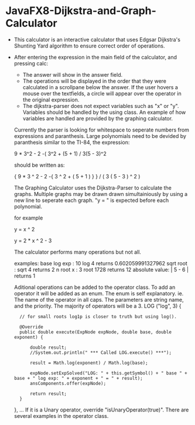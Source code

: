# JavaFX8-Dijkstra-and-Graph-Calculator

- This calculator is an interactive calculator that uses Edgsar Dijkstra's Shunting Yard algorithm to ensure correct 
order of operations. 
- After entering the expression in the main field of the calculator, and pressing calc: 
  - The answer will show in the answer field.
  - The operations will be displayed in the order that they were calculated in a scrollpane below the answer. If the user
  hovers a mouse over the textfields, a circle will appear over the operator in the original expression. 
  - The dijkstra-parser does not expect variables such as "x" or "y". Variables should be handled by the using class. An
  example of how variables are handled are provided by the graphing calculator.
  
  Currently the parser is looking for whitespace to seperate numbers from expressions and paranthesis. Large polynomials need
  to be devided by paranthesis similar to the TI-84, the expression:
  
  9 * 3^2 - 2 -( 3^2 + (5 + 1) / 3(5 - 3)^2
  
  should be written as: 
  
  { 9 * 3 ^ 2 - 2 -{ 3 ^ 2 + ( 5 + 1 ) } } / ( 3 ( 5 - 3 ) ^ 2 )
  
  The Graphing Calculator uses the Dijkstra-Parser to calculate the graphs. Multiple graphs may be drawn drawn simultainiously
  by using a new line to seperate each graph. "y = " is expected before each polynomial. 
  
  for  example
  
  y = x ^ 2
  
  y = 2 * x ^ 2 - 3
  
  The calculator performs many operations but not all. 
  
  examples:
  base log exp  : 10 log 4  returns 0.602059991327962
  sqrt root     : sqrt 4    returns 2
  n root x      : 3 root 1728  returns 12
  absolute value: | 5 - 6 |  returns 1
  
  Aditional operations can be added to the operator class. To add an operator it will be added as an enum.
  The enum is self explanatory.
  ie.
  The name of the operator in all caps. The parameters are string name, and the priority. The majority of operators will be a       3. 
  LOG ("log", 3) {

        // for small roots log1p is closer to truth but using log().

        @Override
        public double execute(ExpNode expNode, double base, double exponent) {

            double result;
            //System.out.println(" *** Called LOG.execute() ***");

            result = Math.log(exponent) / Math.log(base);

            expNode.setExpSolved("LOG: " + this.getSymbol() + " base " + base + " log exp: " + exponent + " = " + result);
            ansComponents.offer(expNode);

            return result;
        }
    }, ...
    If it is a Unary operator, override "isUnaryOperator(true)". There are several examples in the operator class. 

